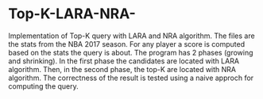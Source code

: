 # Top-K-LARA-NRA-

Implementation of Top-K query with LARA and NRA algorithm. The files are the stats from the NBA 2017 season. For any player a score is computed based on the stats the query is about. The program has 2 phases (growing and shrinking). In the first phase the candidates are located with LARA algorithm. Then, in the second phase, the top-K are located with NRA algorithm. The correctness of the result is tested using a naive approch for computing the query.  
